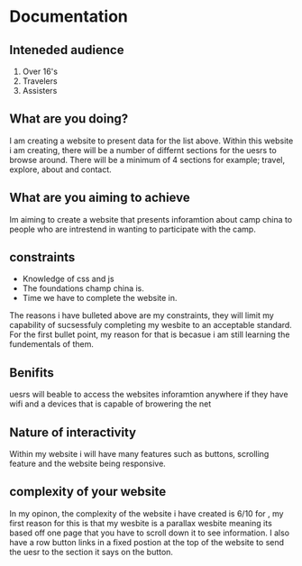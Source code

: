 # Documentation
## Inteneded audience 

1. Over 16's
2. Travelers
3. Assisters 

## What are you doing?

I am creating a website to present data for the list above. Within this website i am creating, there will be a number of differnt sections for the uesrs to browse around. There will be a minimum of 4 sections for example; travel, explore, about and contact. 

## What are you aiming to achieve

Im aiming to create a website that presents inforamtion about camp china to people who are intrestend in wanting to participate with the camp. 

## constraints

* Knowledge of css and js 
* The foundations champ china is. 
* Time we have to complete the website in.   

The reasons i have bulleted above are my constraints, they will limit my capability of sucsessfuly completing my wesbite to an acceptable standard. For the first bullet point, my reason for that is becasue i am still learning the fundementals of them. 

## Benifits

uesrs will beable to access the websites inforamtion anywhere if they have wifi and a devices that is capable of browering the net  

## Nature of interactivity

Within my website i will have many features such as buttons, scrolling feature and the website being responsive.  

## complexity of your website

In my opinon, the complexity of the website i have created is 6/10 for , my first reason for this is that my wesbite is a parallax wesbite meaning its based off one page that you have to scroll down it to see information. I also have a row button links in a fixed postion at the top of the website to send the uesr to the section it says on the button. 
